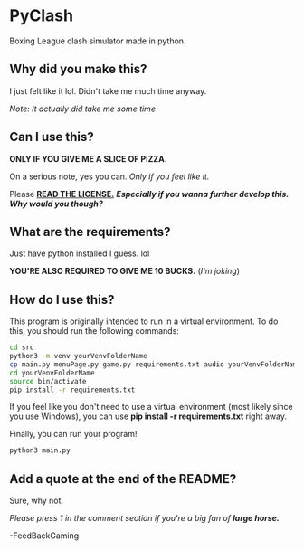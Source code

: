 # PyClash
Boxing League clash simulator made in python.

## Why did you make this?
I just felt like it lol. Didn't take me much time anyway.

_Note: It actually did take me some time_

## Can I use this?
__ONLY IF YOU GIVE ME A SLICE OF PIZZA.__

On a serious note, yes you can. _Only if you feel like it._

Please [__READ THE LICENSE.__](LICENSE) 
***Especially if you wanna further develop this. Why would you though?***

## What are the requirements?
Just have python installed I guess. lol

__YOU'RE ALSO REQUIRED TO GIVE ME 10 BUCKS.__ (_I'm joking_)

## How do I use this?
This program is originally intended to run in a virtual environment. To do this,
you should run the following commands:

``` bash
cd src
python3 -m venv yourVenvFolderName
cp main.py menuPage.py game.py requirements.txt audio yourVenvFolderName
cd yourVenvFolderName
source bin/activate
pip install -r requirements.txt
```

If you feel like you don't need to use a virtual environment (most likely since you
use Windows), you can use __pip install -r requirements.txt__ right away.

Finally, you can run your program!

``` bash
python3 main.py
```

## Add a quote at the end of the README?
Sure, why not.

_Please press 1 in the comment section if you're a big fan of_ ***large horse.***

-FeedBackGaming
